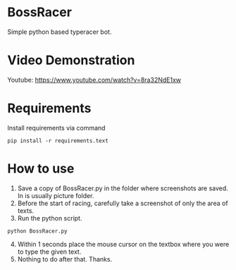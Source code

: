 # BossRacer
Simple python based typeracer bot.

# Video Demonstration
Youtube: https://www.youtube.com/watch?v=8ra32NdE1xw

# Requirements
Install requirements via command
```
pip install -r requirements.text
```

# How to use
1. Save a copy of BossRacer.py in the folder where screenshots are saved. In is usually picture folder.
2. Before the start of racing, carefully take a screenshot of only the area of texts.
3. Run the python script.
```
python BossRacer.py
```
4. Within 1 seconds place the mouse cursor on the textbox where you were to type the given text.
5. Nothing to do after that. Thanks.
